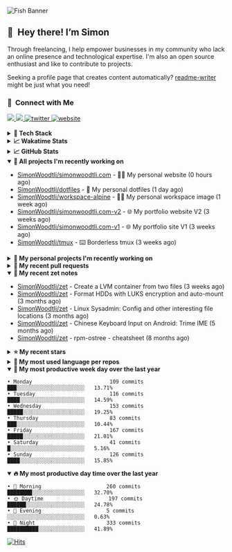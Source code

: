 ![Fish Banner](assets/fish.webp)

## 👋 &nbsp;Hey there! I’m Simon

Through freelancing, I help empower businesses in my community who lack
an online presence and technological expertise. I'm also an open source
enthusiast and like to contribute to projects.

Seeking a profile page that creates content automatically?
[readme-writer] might be just what you need!

### 🤝 &nbsp;Connect with Me

<div align="left">
<a href="https://linkedin.com/in/simonwoodtli" target="_blank">
<img src="https://img.shields.io/badge/linkedin-1E77B5?style=for-the-badge&logo=linkedin&logoColor=white alt=linkedin" />
</a>
<a href="https://github.com/simonwoodtli" target="_blank">
<img src="https://img.shields.io/badge/github-24292E?style=for-the-badge&logo=github&logoColor=white alt=github" />
</a>
<a href="https://twitter.com/simonwoodtlidev" target="_blank">
<img src="https://img.shields.io/badge/twitter-26a7de?style=for-the-badge&logo=twitter&logoColor=white" alt="twitter"/>
</a>
<a href="https://simonwoodtli.com" target="_blank">
<img src="https://img.shields.io/badge/website-E2925F?style=for-the-badge&logo=google-chrome&logoColor=white" alt="website"/>
</a>
</div>
<br/>


<details>
  <summary><b>🧰 Tech Stack</b></summary>
  <div align="center">
  <a href="https://skillicons.dev" target="_blank">
  <img src="https://skillicons.dev/icons?i=js,html,css,bash,python,go,postgresql,docker,vim,linux" alt="JavaScript, HTML, CSS, Bash, Python, Go, PostgreSQL, Docker, Vim,
  Linux">
  </a>
  </div>
</details>

<details>
  <summary><b>📈 Wakatime Stats</b></summary>
  <p align="center"><a href="https://wakatime.com/@SimonWoodtli">
  <img align="center" width="400" height="300" src="https://wakatime.com/share/@SimonWoodtli/7761bcef-e104-47d9-912a-dfd6bf08868b.svg" />
  </a>
  <a href="https://wakatime.com/@SimonWoodtli">
  <img align="center" width="400" height="300" src="https://wakatime.com/share/@SimonWoodtli/341953df-6a40-47b7-8220-ace4eabe0a17.svg" />
  </a></p>

  <h4><b>💬 I've been working with the following languages over the last 7 days</b></h4>

```
• HTML                           17 hrs 41 mins                 ████████████████░░░░░░░░░   65.98%
• Markdown                       2 hrs 25 mins                  ██░░░░░░░░░░░░░░░░░░░░░░░   9.04%
• JavaScript                     1 hr 32 mins                   █░░░░░░░░░░░░░░░░░░░░░░░░   5.72%
• sh                             1 hr 6 mins                    █░░░░░░░░░░░░░░░░░░░░░░░░   4.14%
• Bash                           1 hr 5 mins                    █░░░░░░░░░░░░░░░░░░░░░░░░   4.05%
• Other                          33 mins                        █░░░░░░░░░░░░░░░░░░░░░░░░   2.09%
• XML                            24 mins                        ░░░░░░░░░░░░░░░░░░░░░░░░░   1.54%
• INI                            23 mins                        ░░░░░░░░░░░░░░░░░░░░░░░░░   1.45%
• YAML                           18 mins                        ░░░░░░░░░░░░░░░░░░░░░░░░░   1.17%
• confini                        18 mins                        ░░░░░░░░░░░░░░░░░░░░░░░░░   1.16%
• CSS                            12 mins                        ░░░░░░░░░░░░░░░░░░░░░░░░░   0.79%
• Image (jpeg)                   11 mins                        ░░░░░░░░░░░░░░░░░░░░░░░░░   0.71%
• Lua                            9 mins                         ░░░░░░░░░░░░░░░░░░░░░░░░░   0.6%
• TOML                           8 mins                         ░░░░░░░░░░░░░░░░░░░░░░░░░   0.51%
• Python                         8 mins                         ░░░░░░░░░░░░░░░░░░░░░░░░░   0.51%
• JSON                           6 mins                         ░░░░░░░░░░░░░░░░░░░░░░░░░   0.38%
• sshconfig                      2 mins                         ░░░░░░░░░░░░░░░░░░░░░░░░░   0.14%
• conf                           0 secs                         ░░░░░░░░░░░░░░░░░░░░░░░░░   0.03%
```

  <h4>👷 I've been working on the following projects over the last 7 days</h4>

```
• simonwoodtli.com               19 hrs 29 mins                 ██████████████████░░░░░░░   72.66%
• Unknown Project                4 hrs 44 mins                  ████░░░░░░░░░░░░░░░░░░░░░   17.66%
• dotfiles                       2 hrs 4 mins                   ██░░░░░░░░░░░░░░░░░░░░░░░   7.73%
• workspace-alpine               18 mins                        ░░░░░░░░░░░░░░░░░░░░░░░░░   1.17%
• Private                        6 mins                         ░░░░░░░░░░░░░░░░░░░░░░░░░   0.39%
• cloud-os                       6 mins                         ░░░░░░░░░░░░░░░░░░░░░░░░░   0.38%
```

  <h4><b>🛠️ I've been working with the following editors over the last 7 days</b></h4>

```
• Vim                            26 hrs 49 mins                 █████████████████████████   100%
```

  <h4><b>💻 I've been working with the following operating systems over the last 7 days</b></h4>

```
• Linux                          26 hrs 49 mins                 █████████████████████████   100%
```

</details>

<details>
  <summary><b>📈 GitHub Stats</b></summary>
  <div align="center">
  <a href="https://github.com/anuraghazra/github-readme-stats"> 
  <img src="https://github-readme-stats.vercel.app/api?username=simonwoodtli&theme=onedark&show_icons=true&hide_rank=true&custom_title=Stats&count_private=true&hide_border=true&hide=issues&line_height=24&bg_color=0d1117" alt="Github Stats">
  <img src="https://github-readme-stats.vercel.app/api/top-langs/?username=simonwoodtli&layout=compact&theme=onedark&count_private=true&hide_border=true&bg_color=0d1117" alt="Top Langs">
  </a>
  </div>
</details>

<details open="">
  <summary><b>👷 All projects I'm recently working on</b></summary>

* [SimonWoodtli/simonwoodtli.com](https://github.com/SimonWoodtli/simonwoodtli.com) - 👨‍💻 My personal website (0 hours ago)
* [SimonWoodtli/dotfiles](https://github.com/SimonWoodtli/dotfiles) - 🏡 My personal dotfiles (1 day ago)
* [SimonWoodtli/workspace-alpine](https://github.com/SimonWoodtli/workspace-alpine) - 🤖🐳 My personal workspace image (1 week ago)
* [SimonWoodtli/simonwoodtli.com-v2](https://github.com/SimonWoodtli/simonwoodtli.com-v2) - 🌐 My portfolio website V2 (3 weeks ago)
* [SimonWoodtli/simonwoodtli.com-v1](https://github.com/SimonWoodtli/simonwoodtli.com-v1) - 🌐 My portfolio site V1 (3 weeks ago)
* [SimonWoodtli/tmux](https://github.com/SimonWoodtli/tmux) - ⌨️ Borderless tmux (3 weeks ago)

</details>
<details>
  <summary><b>🌱 My personal projects I'm recently working on</b></summary>

* [SimonWoodtli/simonwoodtli.com](https://github.com/SimonWoodtli/simonwoodtli.com) - 👨‍💻 My personal website (0 hours ago)
* [SimonWoodtli/dotfiles](https://github.com/SimonWoodtli/dotfiles) - 🏡 My personal dotfiles (1 day ago)
* [SimonWoodtli/workspace-alpine](https://github.com/SimonWoodtli/workspace-alpine) - 🤖🐳 My personal workspace image (1 week ago)
* [SimonWoodtli/simonwoodtli.com-v2](https://github.com/SimonWoodtli/simonwoodtli.com-v2) - 🌐 My portfolio website V2 (3 weeks ago)
* [SimonWoodtli/simonwoodtli.com-v1](https://github.com/SimonWoodtli/simonwoodtli.com-v1) - 🌐 My portfolio site V1 (3 weeks ago)
* [SimonWoodtli/tmux](https://github.com/SimonWoodtli/tmux) - ⌨️ Borderless tmux (3 weeks ago)

</details>
<details>
  <summary><b>🔨 My recent pull requests</b></summary>

* [feat: add wireguard-generate-keys script](https://github.com/SimonWoodtli/dotfiles-old/pull/14) on [SimonWoodtli/dotfiles-old](https://github.com/SimonWoodtli/dotfiles-old) (14 months ago)
* [feat: add video-to-gif script](https://github.com/SimonWoodtli/dotfiles-old/pull/13) on [SimonWoodtli/dotfiles-old](https://github.com/SimonWoodtli/dotfiles-old) (14 months ago)
* [feat: add spoof-mac-linux script](https://github.com/SimonWoodtli/dotfiles-old/pull/12) on [SimonWoodtli/dotfiles-old](https://github.com/SimonWoodtli/dotfiles-old) (14 months ago)
* [feat: add sp-tmux script](https://github.com/SimonWoodtli/dotfiles-old/pull/11) on [SimonWoodtli/dotfiles-old](https://github.com/SimonWoodtli/dotfiles-old) (14 months ago)
* [feat: add sp script](https://github.com/SimonWoodtli/dotfiles-old/pull/10) on [SimonWoodtli/dotfiles-old](https://github.com/SimonWoodtli/dotfiles-old) (14 months ago)

</details>
<details open="">
  <summary><b>📝 My recent zet notes</b></summary>

* [SimonWoodtli/zet](https://github.com/SimonWoodtli/zet/tree/81ce0dbe96be0a5c57d5913a00baaa9e57ad0512/20231101173245) - Create a LVM container from two files (3 weeks ago)
* [SimonWoodtli/zet](https://github.com/SimonWoodtli/zet/tree/5c90053d8e9e429e7f6f68f557c97d080eaeb3b2/20230908235916) - Format HDDs with LUKS encryption and auto-mount (3 months ago)
* [SimonWoodtli/zet](https://github.com/SimonWoodtli/zet/tree/f4e6f009cb8f8ff44e9646977125d87dd8f845f9/20230908235236) - Linux Sysadmin: Config and other interesting file locations (3 months ago)
* [SimonWoodtli/zet](https://github.com/SimonWoodtli/zet/tree/d442487a83af583abd23719912a1c1f7496cff33/20230620172505) - Chinese Keyboard Input on Android: Trime IME (5 months ago)
* [SimonWoodtli/zet](https://github.com/SimonWoodtli/zet/tree/3d9625f8bc632c595fa8b28b6f6f09026dd9eec2/20230418171555) - rpm-ostree - cheatsheet (8 months ago)

</details>
<details>
  <summary><b>⭐ My recent stars</b></summary>


</details>
<details>
  <summary><b>💬 My most used language per repos</b></summary>

```
• Shell                          15 repos                       ███████████████████░░░░░░   75.00%
• JavaScript                     1 repo                         █░░░░░░░░░░░░░░░░░░░░░░░░   5.00%
• CSS                            2 repos                        ███░░░░░░░░░░░░░░░░░░░░░░   10.00%
• Nix                            1 repo                         █░░░░░░░░░░░░░░░░░░░░░░░░   5.00%
• HTML                           1 repo                         █░░░░░░░░░░░░░░░░░░░░░░░░   5.00%
```

</details>
<details open="">
  <summary><b>📆 My most productive week day over the last year</b></summary>

```
• Monday                         109 commits                    ███░░░░░░░░░░░░░░░░░░░░░░   13.71%
• Tuesday                        116 commits                    ████░░░░░░░░░░░░░░░░░░░░░   14.59%
• Wednesday                      153 commits                    █████░░░░░░░░░░░░░░░░░░░░   19.25%
• Thursday                       83 commits                     ███░░░░░░░░░░░░░░░░░░░░░░   10.44%
• Friday                         167 commits                    █████░░░░░░░░░░░░░░░░░░░░   21.01%
• Saturday                       41 commits                     █░░░░░░░░░░░░░░░░░░░░░░░░   5.16%
• Sunday                         126 commits                    ████░░░░░░░░░░░░░░░░░░░░░   15.85%
```

</details>
<details open="">
  <summary><b>🔥 My most productive day time over the last year</b></summary>

```
• 🌅 Morning                     260 commits                    ████████░░░░░░░░░░░░░░░░░   32.70%
• 🌞 Daytime                     197 commits                    ██████░░░░░░░░░░░░░░░░░░░   24.78%
• 🌇 Evening                     5 commits                      ░░░░░░░░░░░░░░░░░░░░░░░░░   0.63%
• 🌃 Night                       333 commits                    ██████████░░░░░░░░░░░░░░░   41.89%
```

</details>

[![Hits](https://hits.seeyoufarm.com/api/count/incr/badge.svg?url=https%3A%2F%2Fgithub.com%2Fsimonwoodtli&count_bg=%23689D6A&title_bg=%23282828&icon=&icon_color=%23E7E7E7&title=views+%28today+%2F+total%29&edge_flat=false)](https://hits.seeyoufarm.com)

[readme-writer]: <https://github.com/SimonWoodtli/readme-writer>
